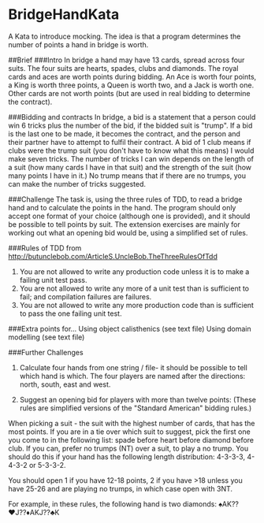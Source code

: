 ﻿BridgeHandKata
==============

A Kata to introduce mocking. The idea is that a program determines the number of points a hand in bridge is worth.

##Brief
###Intro
In bridge a hand may have 13 cards, spread across four suits. The four suits are hearts, spades, clubs and diamonds.
The royal cards and aces are worth points during bidding. An Ace is worth four points, a King is worth three points, a Queen is worth two, and a Jack is worth one. 
Other cards are not worth points (but are used in real bidding to determine the contract).

###Bidding and contracts
In bridge, a bid is a statement that a person could win 6 tricks plus the number of the bid, if the bidded suit is "trump". If a bid is the last one to be made, it becomes the contract, and the person and their partner have to attempt to fulfil their contract.
A bid of 1 club means if clubs were the trump suit (you don't have to know what this means) I would make seven tricks. The number of tricks I can win depends on the length of a suit (how many cards I have in that suit) and the strength of the suit (how many points I have in it.)
No trump means that if there are no trumps, you can make the number of tricks suggested.

###Challenge
The task is, using the three rules of TDD, to read a bridge hand and to calculate the points in the hand. 
The program should only accept one format of your choice (although one is provided), and it should be possible to tell points by suit. The extension exercises are mainly for working out what an opening bid would be, using a simplified set of rules.

###Rules of TDD
from http://butunclebob.com/ArticleS.UncleBob.TheThreeRulesOfTdd

1. You are not allowed to write any production code unless it is to make a failing unit test pass.
2. You are not allowed to write any more of a unit test than is sufficient to fail; and compilation failures are failures.
3. You are not allowed to write any more production code than is sufficient to pass the one failing unit test.

###Extra points for...
Using object calisthenics (see text file)
Using domain modelling (see text file)

###Further Challenges
1. Calculate four hands from one string / file- it should be possible to tell which hand is which.
The four players are named after the directions: north, south, east and west.

2. Suggest an opening bid for players with more than twelve points: (These rules are simplified versions of the "Standard American" bidding rules.)

When picking a suit - the suit with the highest number of cards, that has the most points.
If you are in a tie over which suit to suggest, pick the first one you come to in the following list: spade before heart before diamond before club.
If you can, prefer no trumps (NT) over a suit, to play a no trump. You should do this if your hand has the following length distribution:  4-3-3-3, 4-4-3-2 or 5-3-3-2.

You should open 1 if you have 12-18 points, 2 if you have >18 unless you have 25-26 and are playing no trumps, in which case open with 3NT.

For example, in these rules, the following hand is two diamonds: ♠AK??♥J??♦AKJ??♣K